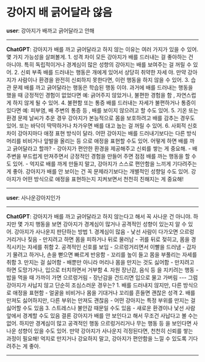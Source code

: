 # 강아지 배 긁어달라 않음

**user**:
강아지가 배까고 긁어달라고 안해

---

**ChatGPT**:
강아지가 배를 까고 긁어달라고 하지 않는 이유는 여러 가지가 있을 수 있어. 몇 가지 가능성을 살펴볼게. 1. 성격 차이 모든 강아지가 배를 드러내는 걸 좋아하는 건 아니야. 특히 독립적이거나 경계심이 많은 성향의 강아지는 배를 보여주는 걸 꺼릴 수 있어. 2. 신뢰 부족 배를 드러내는 행동은 개에게 있어서 상당히 취약한 자세 야. 만약 강아지가 사람이나 환경을 완전히 신뢰하지 못한다면, 이런 행동을 하지 않을 수 있어. 3. 습관 문제 배를 까고 긁어달라는 행동은 학습된 행동 이야. 과거에 배를 드러내는 행동을 했을 때 긍정적인 경험이 없었다면 예: 긁어주지 않았거나, 불편한 경험을 함 , 자연스럽게 하지 않게 될 수 있어. 4. 불편함 또는 통증 배를 드러내는 자세가 불편하거나 통증이 있다면 예: 피부염, 배 주변의 통증 등 , 배를 보이지 않으려고 할 수도 있어. 5. 기온 또는 환경 문제 날씨가 추운 경우 강아지가 본능적으로 몸을 보호하려고 배를 감추는 경우도 있어. 또는 바닥이 딱딱하거나 차가우면 배를 대고 눕는 걸 꺼릴 수 있어. 6. 사회적 신호 차이 강아지마다 애정 표현 방식이 달라. 어떤 강아지는 배를 드러내기보다는 다른 방식 머리를 비비거나 앞발을 올리는 등 으로 애정을 표현할 수도 있어. 어떻게 하면 배를 까고 긁어달라고 할까? - 강아지가 편안한 환경을 제공해주고 신뢰를 쌓는 게 중요해. - 배 주변을 부드럽게 만져주면서 긍정적인 경험을 만들어 주면 점점 배를 까는 행동을 할 수도 있어. - 억지로 배를 까게 만들지 말고, 강아지가 스스로 편안함을 느끼게 기다려주는 게 좋아. 강아지가 배를 안 보이는 건 꼭 문제라기보다는 개별적인 성향일 수도 있어. 강아지가 어떤 방식으로 애정을 표현하는지 지켜보면서 천천히 친해지는 게 중요해!

---

**user**:
사나운강아지인가

---

**ChatGPT**:
강아지가 배를 까고 긁어달라고 하지 않는다고 해서 꼭 사나운 건 아니야. 하지만 몇 가지 행동을 보면 강아지가 경계심이 많거나 공격적인 성향이 있는지 알 수 있어. 강아지가 사나운지 판단하는 방법 1. 경계심이 많음 - 낯선 사람이 다가오면 으르렁거리거나 짖음 - 만지려고 하면 몸을 피하거나 뒤로 물러남 - 귀를 뒤로 젖히고, 몸을 경직시키는 자세를 취함 2. 공격적인 신호를 보임 - 으르렁거리면서 이빨을 드러냄 - 갑자기 물려고 하거나, 손을 뻗으면 빠르게 반응함 - 꼬리를 높이 들고 몸을 부풀리는 자세를 취함 3. 만지는 걸 싫어함 - 배뿐만 아니라 머리나 몸을 만지는 것도 싫어함 - 만지려고 하면 도망가거나, 입으로 터치하면서 거부함 4. 자원 장난감, 음식 등 을 지키려는 행동 - 밥을 먹을 때 가까이 가면 으르렁거림 - 장난감을 건드리면 입으로 물고 가버림 --- 그럼 강아지가 사납지 않고 단순히 조심스러운 경우는? 1. 배를 드러내지 않지만, 다른 방식으로 애정을 표현함 - 얼굴을 비비거나 몸을 기대거나 꼬리를 흔들면 괜찮은 성격 2. 배를 만져도 싫어하지만, 다른 부위는 만져도 괜찮음 - 어떤 강아지는 특정 부위를 만지는 걸 싫어할 수도 있음 3. 스트레스나 불안감 때문일 수도 있음 - 새로운 환경이나 낯선 사람 앞에서 경계할 수도 있음 결론 강아지가 배를 안 보인다고 해서 무조건 사납다고 볼 수는 없어. 하지만 경계심이 많고 공격적인 행동 으르렁거리거나 무는 행동 등 을 보인다면 사나운 성향이 있을 수도 있어. 만약 강아지가 사나운지 걱정된다면, 천천히 신뢰를 쌓는 과정이 필요해! 억지로 만지거나 강요하지 말고, 강아지가 편안함을 느낄 수 있도록 기다려주는 게 좋아.

---

